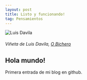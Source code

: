 ```yaml
---
layout: post
title: Listo y funcionando!
tag: Pensamientos
---
```


![Luis Davila](/images/usuario-contraseña.jpg)

###### Viñeta de Luis Davila, [O Bichero](http://obichero.blogspot.com.es/)

## **Hola mundo!**

Primera entrada de mi blog en github.
